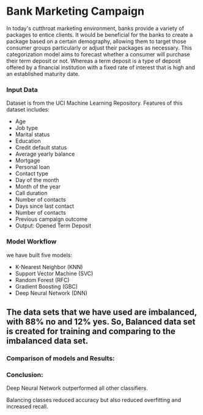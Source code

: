 # Bank Marketing Campaign

In today's cutthroat marketing environment, banks provide a variety of packages to entice clients. It would be beneficial for the banks to create a package based on a certain demography, allowing them to target those consumer groups particularly or adjust their packages as necessary. This categorization model aims to forecast whether a consumer will purchase their term deposit or not. Whereas a term deposit is a type of deposit offered by a financial institution with a fixed rate of interest that is high and an established maturity date.

### Input Data 
Dataset is from the UCI Machine Learning Repository. Features of this dataset includes:
* Age
* Job type
* Marital status
* Education
* Credit default status
* Average yearly balance
* Mortgage
* Personal loan
* Contact type
* Day of the month
* Month of the year
* Call duration
* Number of contacts
* Days since last contact
* Number of contacts
* Previous campaign outcome
* Output: Opened Term Deposit

### Model Workflow
we have built five models:
* K-Nearest Neighbor (KNN)
* Support Vector Machine (SVC)
* Random Forest (RFC)
* Gradient Boosting (GBC)
* Deep Neural Network (DNN)

 ## The data sets that we have used are imbalanced, with 88% no and 12% yes. So, Balanced data set is created for training and comparing to the imbalanced data set.
 

### Comparison of models and Results:


### Conclusion:
Deep Neural Network outperformed all other classifiers.

Balancing classes reduced accuracy but also reduced overfitting and increased recall.




